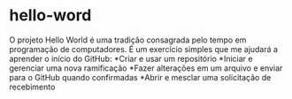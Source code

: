# hello-word
O projeto Hello World é uma tradição consagrada pelo tempo em programação de computadores. É um exercício simples que me ajudará a aprender o início do GitHub:   *Criar e usar um repositório *Iniciar e gerenciar uma nova ramificação *Fazer alterações em um arquivo e enviar para o GitHub quando confirmadas *Abrir e mesclar uma solicitação de recebimento
